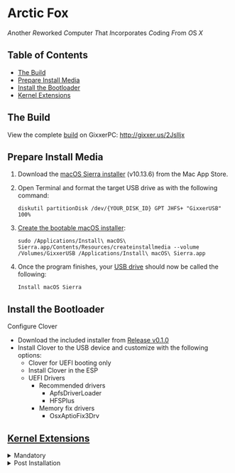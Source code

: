 # Arctic Fox
*A*nother *R*eworked *C*omputer *T*hat *I*ncorporates *C*oding *F*rom *O*S *X*

## Table of Contents

* [The Build](#the-build)
* [Prepare Install Media](#prepare-install-media)
* [Install the Bootloader](#install-the-bootloader)
* [Kernel Extensions](#kernel-extensions)


## The Build

View the complete [build](https://www.dualbootpc.com/systems/desktop/arctic-fox/specs/) on GixxerPC: http://gixxer.us/2Jslljx

## Prepare Install Media

1. Download the [macOS Sierra installer](https://www.dualbootpc.com/software/system/macos/sierra/) (v10.13.6) from the Mac App Store.
2. Open Terminal and format the target USB drive as with the following command:

    `diskutil partitionDisk /dev/{YOUR_DISK_ID} GPT JHFS+ "GixxerUSB" 100%`
    
3. [Create the bootable macOS installer](https://www.dualbootpc.com/guide/creating-a-usb-installer/): 

    `sudo /Applications/Install\ macOS\ Sierra.app/Contents/Resources/createinstallmedia --volume /Volumes/GixxerUSB /Applications/Install\ macOS\ Sierra.app`

4. Once the program finishes, your [USB drive](https://www.dualbootpc.com/hardware/usb/) should now be called the following:

    `Install macOS Sierra`
    
## Install the Bootloader

Configure Clover

* Download the included installer from [Release v0.1.0](https://github.com/Sipylus/Arctic-Fox/releases/tag/0.1.0)
* Install Clover to the USB device and customize with the following options:
  * Clover for UEFI booting only
  * Install Clover in the ESP
  * UEFI Drivers
    * Recommended drivers
      * ApfsDriverLoader
      * HFSPlus
    * Memory fix drivers
      * OsxAptioFix3Drv
      
## [Kernel Extensions](https://www.dualbootpc.com/software/kexts/)

<details><summary>Mandatory</summary>
  * FakeSMC.kext <br>
  * Lili.kext <br>
  * WhateverGreen.kext <br>
</details>

<details><summary>Post Installation</summary>
  * AppleALC.kext <br>
  * IntelMausiEthernet.kext <br>
  * USBInjectAll.kext <br>
  * XHCI-200-series-injector.kext <br>
</details>
